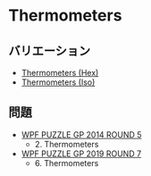 # Thermometers

## バリエーション
- [Thermometers (Hex)](thermometers-hex.md)
- [Thermometers (Iso)](thermometers-iso.md)

## 問題
- [WPF PUZZLE GP 2014 ROUND 5](../questions/wpfpgp2014-5.md)
	- 2\. Thermometers
- [WPF PUZZLE GP 2019 ROUND 7](../questions/wpfpgp2019-7.md)
	- 6\. Thermometers
